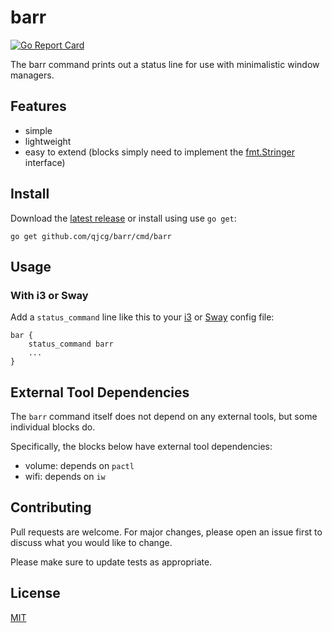 # barr

[![Go Report Card](https://goreportcard.com/badge/github.com/qjcg/barr)](https://goreportcard.com/report/github.com/qjcg/barr)

The barr command prints out a status line for use with minimalistic window managers.

## Features

- simple
- lightweight
- easy to extend (blocks simply need to implement the [fmt.Stringer](https://golang.org/pkg/fmt/#Stringer) interface)


## Install

Download the [latest release](https://github.com/qjcg/barr/releases/latest) or install using use `go get`:

```
go get github.com/qjcg/barr/cmd/barr
```


## Usage

### With i3 or Sway

Add a `status_command` line like this to your [i3](https://i3wm.org/) or [Sway](https://swaywm.org) config file:

```
bar {
	status_command barr
	...
}
```


## External Tool Dependencies

The `barr` command itself does not depend on any external tools, but some individual blocks do.

Specifically, the blocks below have external tool dependencies:

- volume: depends on `pactl`
- wifi: depends on `iw`


## Contributing

Pull requests are welcome. For major changes, please open an issue first to
discuss what you would like to change.

Please make sure to update tests as appropriate.


## License

[MIT](./LICENSE)
